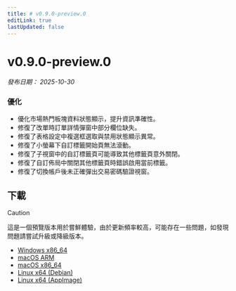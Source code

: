 ```yaml
---
title: # v0.9.0-preview.0
editLink: true
lastUpdated: false
---
```


# v0.9.0-preview.0  <Badge type="warning" text="preview" />

_發布日期： 2025-10-30_

### 優化

- 優化市場熱門板塊資料狀態顯示，提升資訊準確性。
- 修復了改單時訂單詳情彈窗中部分欄位缺失。
- 修復了表格設定中複選框選取與禁用狀態顯示異常。
- 修復了小螢幕下自訂標籤開始頁無法滾動。
- 修復了子視窗中的自訂標籤頁可能導致其他標籤頁意外關閉。
- 修復了自訂佈局中關閉其他標籤頁時錯誤啟用當前標籤。
- 修復了切換帳戶後未正確彈出交易密碼驗證視窗。

## 下載


> [!CAUTION]
> 這是一個預覽版本用於嘗鮮體驗，由於更新頻率較高，可能存在一些問題，如發現問題請嘗試升級或降級版本。


- [Windows x86_64](https://assets.lbkrs.com/github/release/longbridge-desktop/preview/longbridge-v0.9.0-preview.0-windows-x86_64.exe)
- [macOS ARM](https://assets.lbkrs.com/github/release/longbridge-desktop/preview/longbridge-v0.9.0-preview.0-macos-aarch64.dmg)
- [macOS x86_64](https://assets.lbkrs.com/github/release/longbridge-desktop/preview/longbridge-v0.9.0-preview.0-macos-x86_64.dmg)
- [Linux x64 (Debian)](https://assets.lbkrs.com/github/release/longbridge-desktop/preview/longbridge-v0.9.0-preview.0-linux-x86_64.deb)
- [Linux x64 (AppImage)](https://assets.lbkrs.com/github/release/longbridge-desktop/preview/longbridge-v0.9.0-preview.0-linux-x86_64.AppImage)